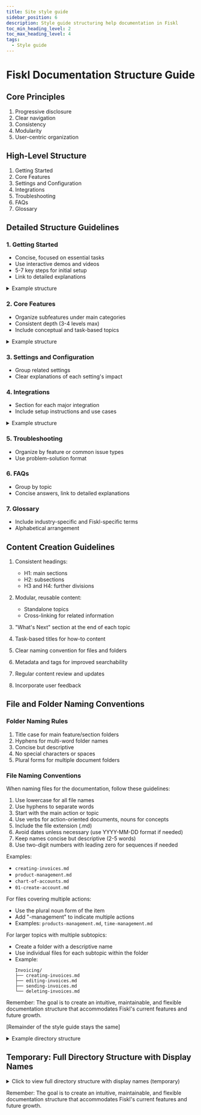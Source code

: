 ```yaml
---
title: Site style guide
sidebar_position: 6
description: Style guide structuring help documentation in Fiskl
toc_min_heading_level: 2
toc_max_heading_level: 4
tags:
  - Style guide
---
```


# Fiskl Documentation Structure Guide

## Core Principles

1. Progressive disclosure
2. Clear navigation
3. Consistency
4. Modularity
5. User-centric organization

## High-Level Structure

1. Getting Started
2. Core Features
3. Settings and Configuration
4. Integrations
5. Troubleshooting
6. FAQs
7. Glossary

## Detailed Structure Guidelines

### 1. Getting Started

- Concise, focused on essential tasks
- Use interactive demos and videos
- 5-7 key steps for initial setup
- Link to detailed explanations

<details>
<summary>Example structure</summary>

```
1. Getting Started
   1.1 Creating Your Fiskl Account
   1.2 Setting Up Your Company Profile
   1.3 Connecting Your First Bank Account
   1.4 Creating Your First Invoice
   1.5 Exploring the Dashboard
```

</details>

### 2. Core Features

- Organize subfeatures under main categories
- Consistent depth (3-4 levels max)
- Include conceptual and task-based topics

<details>
<summary>Example structure</summary>

```
2. Core Features
   2.1 Accounting
       2.1.1 Journal Entries
       2.1.2 Chart of Accounts
       2.1.3 Reports
           2.1.3.1 Balance Sheet
           2.1.3.2 Profit & Loss
           2.1.3.3 Cash Flow Statement
   2.2 Invoicing
       2.2.1 Creating Invoices
       2.2.2 Invoice Templates
       2.2.3 Recurring Invoices
       2.2.4 Invoice Emails
   2.3 Quotes
       2.3.1 Creating Quotes
       2.3.2 Converting Quotes to Invoices
   2.4 Line Items
       2.4.1 Products
       2.4.2 Services
       2.4.3 Time Tracking
       2.4.4 Mileage
```

</details>

### 3. Settings and Configuration

- Group related settings
- Clear explanations of each setting's impact

### 4. Integrations

- Section for each major integration
- Include setup instructions and use cases

<details>
<summary>Example structure</summary>

```
4. Integrations
   4.1 Bank Connections
       4.1.1 Connecting via Yodlee
       4.1.2 Connecting via Salt Edge
   4.2 Payment Gateways
       4.2.1 Stripe Integration
       4.2.2 GoCardless Integration
```

</details>

### 5. Troubleshooting

- Organize by feature or common issue types
- Use problem-solution format

### 6. FAQs

- Group by topic
- Concise answers, link to detailed explanations

### 7. Glossary

- Include industry-specific and Fiskl-specific terms
- Alphabetical arrangement

## Content Creation Guidelines

1. Consistent headings:
   - H1: main sections
   - H2: subsections
   - H3 and H4: further divisions

2. Modular, reusable content:
   - Standalone topics
   - Cross-linking for related information

3. "What's Next" section at the end of each topic

4. Task-based titles for how-to content

5. Clear naming convention for files and folders

6. Metadata and tags for improved searchability

7. Regular content review and updates

8. Incorporate user feedback

## File and Folder Naming Conventions

### Folder Naming Rules

1. Title case for main feature/section folders
2. Hyphens for multi-word folder names
3. Concise but descriptive
4. No special characters or spaces
5. Plural forms for multiple document folders

### File Naming Conventions

When naming files for the documentation, follow these guidelines:

1. Use lowercase for all file names
2. Use hyphens to separate words
3. Start with the main action or topic
4. Use verbs for action-oriented documents, nouns for concepts
5. Include the file extension (.md)
6. Avoid dates unless necessary (use YYYY-MM-DD format if needed)
7. Keep names concise but descriptive (2-5 words)
8. Use two-digit numbers with leading zero for sequences if needed

Examples:
- `creating-invoices.md`
- `product-management.md`
- `chart-of-accounts.md`
- `01-create-account.md`

For files covering multiple actions:
- Use the plural noun form of the item
- Add "-management" to indicate multiple actions
- Examples: `products-management.md`, `time-management.md`

For larger topics with multiple subtopics:
- Create a folder with a descriptive name
- Use individual files for each subtopic within the folder
- Example:
  ```
  Invoicing/
  ├── creating-invoices.md
  ├── editing-invoices.md
  ├── sending-invoices.md
  └── deleting-invoices.md
  ```

Remember: The goal is to create an intuitive, maintainable, and flexible documentation structure that accommodates Fiskl's current features and future growth.

[Remainder of the style guide stays the same]

<details>
<summary>Example directory structure</summary>

```
Fiskl-Documentation/
├── Getting-Started/
│   ├── 01-create-account.md
│   ├── 02-set-up-business.md
│   ├── 03-connect-bank.md
│   └── setting-up-your-taxes.md
├── Invoicing/
│   ├── invoice-create.md
│   ├── invoice-customize.md
│   ├── invoice-send.md
│   └── invoice-recurring-setup.md
├── Expense-Tracking/
│   ├── expense-add-manual.md
│   ├── expense-import-bank.md
│   └── receipt-scanning.md
├── Reports/
│   ├── report-profit-and-loss.md
│   ├── report-balance-sheet.md
│   └── report-cash-flow.md
└── Tax-Management/
    ├── tax-deductions-overview.md
    ├── tax-filing-deadlines.md
    └── tax-form-1099.md
```

</details>


## Temporary: Full Directory Structure with Display Names

<details>

<summary>Click to view full directory structure with display names (temporary)</summary>

```
Fiskl Documentation/
├── Getting Started/
│   ├── 01-create-account.md                 (Create Account)
│   ├── 02-set-up-company-profile.md         (Set Up Company Profile)
│   ├── 03-connect-bank-account.md           (Connect Bank Account)
│   ├── 04-set-up-payments.md                (Set Up Payments)
│   ├── 05-create-first-invoice.md           (Create First Invoice)
│   ├── 06-record-expense.md                 (Record Expense)
│   ├── 07-categorize-transactions.md        (Categorize Transactions)
│   └── 08-explore-dashboard.md              (Explore Dashboard)
│
├── Core Features/
│   ├── Accounting/
│   │   ├── journal-entries.md               (Journal Entries)
│   │   ├── chart-of-accounts.md             (Chart of Accounts)
│   │   └── Reports/
│   │       ├── balance-sheet.md             (Balance Sheet)
│   │       ├── profit-and-loss.md           (Profit & Loss)
│   │       ├── cash-flow-statement.md       (Cash Flow Statement)
│   │       ├── trial-balance.md             (Trial Balance)
│   │       ├── transactions-by-account.md   (Transactions by Account)
│   │       └── general-ledger.md            (General Ledger)
│   │
│   ├── Invoicing/
│   │   ├── create-invoice.md                (Create Invoice)
│   │   ├── invoice-templates-and-brands.md  (Invoice Templates and Brands)
│   │   ├── recurring-invoices.md            (Recurring Invoices)
│   │   └── invoice-emails.md                (Invoice Emails)
│   │
│   ├── Quotes/
│   │   ├── create-quote.md                  (Create Quote)
│   │   └── convert-quote-to-invoice.md      (Convert Quote to Invoice)
│   │
│   └── Line Items/
│       ├── products.md                      (Products)
│       ├── services.md                      (Services)
│       ├── time-tracking.md                 (Time Tracking)
│       └── mileage.md                       (Mileage)
│
├── Settings and Configuration/
│   ├── company-settings.md                  (Company Settings)
│   ├── invoice-and-quote-settings.md        (Invoice and Quote Settings)
│   ├── accounting-settings.md               (Accounting Settings)
│   └── tax-settings.md                      (Tax Settings)
│
├── Integrations/
│   ├── Bank Connections/
│   │   ├── connect-yodlee.md                (Connect with Yodlee)
│   │   ├── connect-saltedge.md              (Connect with Salt Edge)
│   │   └── stripe-data-feed.md              (Stripe Data Feed)
│   │
│   └── Payment Gateways/
│       └── stripe-integration.md            (Stripe Integration)
│
├── Troubleshooting/
│   ├── account-issues.md                    (Account Issues)
│   ├── invoicing-problems.md                (Invoicing Problems)
│   ├── bank-connection-errors.md            (Bank Connection Errors)
│   └── reporting-discrepancies.md           (Reporting Discrepancies)
│
├── FAQs/
│   ├── general-faqs.md                      (General FAQs)
│   ├── accounting-faqs.md                   (Accounting FAQs)
│   ├── invoicing-faqs.md                    (Invoicing FAQs)
│   └── integration-faqs.md                  (Integration FAQs)
│
├── Glossary/
│   └── accounting-terms.md                  (Accounting Terms)
│
└── Plans and Billing/
    ├── select-fiskl-plan.md                 (Select Fiskl Plan)
    ├── apply-offer-or-partner-code.md       (Apply Offer or Partner Code)
    ├── upgrade-fiskl-account.md             (Upgrade Fiskl Account)
    ├── update-credit-card-and-address.md    (Update Credit Card and Address)
    └── payment-history.md                   (Payment History)
```

</details>

Remember: The goal is to create an intuitive, maintainable, and flexible documentation structure that accommodates Fiskl's current features and future growth.
